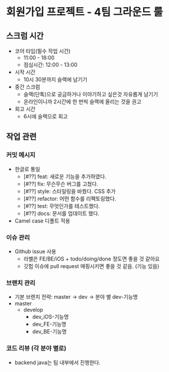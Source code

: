 # 회원가입 프로젝트 - 4팀 그라운드 룰
## 스크럼 시간
* 코어 타임(필수 작업 시간)
    * 11:00 - 18:00
    * 점심시간: 12:00 - 13:00
* 시작 시간
    * 10시 30분까지 슬랙에 남기기
* 중간 스크럼 
    * 슬랙(단톡)으로 궁금하거나 이야기하고 싶은것 자유롭게 남기기
    * 온라인이니까 2시간에 한 번씩 슬랙에 올리는 것을 권고
* 회고 시간
    * 6시에 슬랙으로 회고

## 작업 관련
### 커밋 메시지
- 한글로 통일
    - [#??] feat: 새로운 기능을 추가하였다.
    - [#??] fix: 무슨무슨 버그를 고쳤다.
    - [#??] style: 스타일링을 바꿨다. CSS 추가
    - [#??] refactor: 어떤 함수를 리팩토링했다.
    - [#??] test: 무엇인가를 테스트했다.
    - [#??] docs: 문서를 업데이트 했다.
- Camel case 디폴트 적용
### 이슈 관리
* Github issue 사용
    * 라벨은 FE/BE/iOS + todo/doing/done 정도면 좋을 것 같아요
    * 깃헙 이슈에 pull request 매핑시키면 좋을 것 같음. (기능 있음)
### 브랜치 관리
* 기본 브랜치 전략: master -> dev -> 분야 별 dev-기능명
* master
    * develop
        * dev_iOS-기능명
        * dev_FE-기능명
        * dev_BE-기능명
### 코드 리뷰 (각 분야 별로)
* backend java는 팀 내부에서 진행한다.